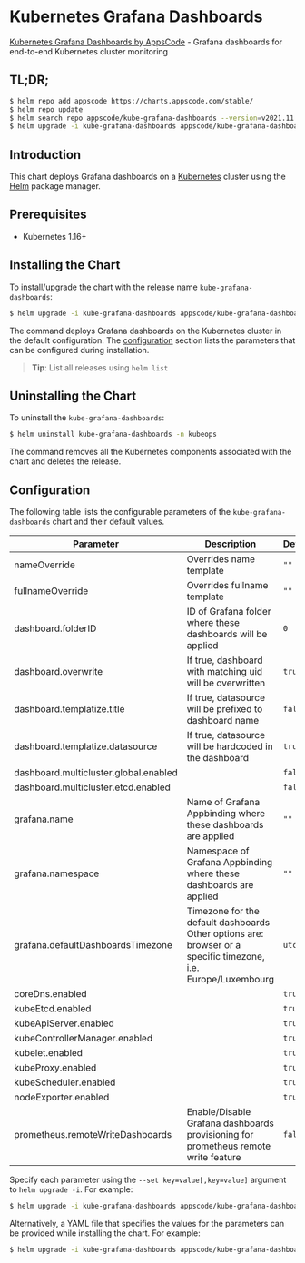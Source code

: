 # Kubernetes Grafana Dashboards

[Kubernetes Grafana Dashboards by AppsCode](https://github.com/open-viz/installer) - Grafana dashboards for end-to-end Kubernetes cluster monitoring

## TL;DR;

```bash
$ helm repo add appscode https://charts.appscode.com/stable/
$ helm repo update
$ helm search repo appscode/kube-grafana-dashboards --version=v2021.11.16
$ helm upgrade -i kube-grafana-dashboards appscode/kube-grafana-dashboards -n kubeops --create-namespace --version=v2021.11.16
```

## Introduction

This chart deploys Grafana dashboards on a [Kubernetes](http://kubernetes.io) cluster using the [Helm](https://helm.sh) package manager.

## Prerequisites

- Kubernetes 1.16+

## Installing the Chart

To install/upgrade the chart with the release name `kube-grafana-dashboards`:

```bash
$ helm upgrade -i kube-grafana-dashboards appscode/kube-grafana-dashboards -n kubeops --create-namespace --version=v2021.11.16
```

The command deploys Grafana dashboards on the Kubernetes cluster in the default configuration. The [configuration](#configuration) section lists the parameters that can be configured during installation.

> **Tip**: List all releases using `helm list`

## Uninstalling the Chart

To uninstall the `kube-grafana-dashboards`:

```bash
$ helm uninstall kube-grafana-dashboards -n kubeops
```

The command removes all the Kubernetes components associated with the chart and deletes the release.

## Configuration

The following table lists the configurable parameters of the `kube-grafana-dashboards` chart and their default values.

|               Parameter               |                                                  Description                                                  |      Default       |
|---------------------------------------|---------------------------------------------------------------------------------------------------------------|--------------------|
| nameOverride                          | Overrides name template                                                                                       | <code>""</code>    |
| fullnameOverride                      | Overrides fullname template                                                                                   | <code>""</code>    |
| dashboard.folderID                    | ID of Grafana folder where these dashboards will be applied                                                   | <code>0</code>     |
| dashboard.overwrite                   | If true, dashboard with matching uid will be overwritten                                                      | <code>true</code>  |
| dashboard.templatize.title            | If true, datasource will be prefixed to dashboard name                                                        | <code>false</code> |
| dashboard.templatize.datasource       | If true, datasource will be hardcoded in the dashboard                                                        | <code>true</code>  |
| dashboard.multicluster.global.enabled |                                                                                                               | <code>false</code> |
| dashboard.multicluster.etcd.enabled   |                                                                                                               | <code>false</code> |
| grafana.name                          | Name of Grafana Appbinding where these dashboards are applied                                                 | <code>""</code>    |
| grafana.namespace                     | Namespace of Grafana Appbinding where these dashboards are applied                                            | <code>""</code>    |
| grafana.defaultDashboardsTimezone     | Timezone for the default dashboards Other options are: browser or a specific timezone, i.e. Europe/Luxembourg | <code>utc</code>   |
| coreDns.enabled                       |                                                                                                               | <code>true</code>  |
| kubeEtcd.enabled                      |                                                                                                               | <code>true</code>  |
| kubeApiServer.enabled                 |                                                                                                               | <code>true</code>  |
| kubeControllerManager.enabled         |                                                                                                               | <code>true</code>  |
| kubelet.enabled                       |                                                                                                               | <code>true</code>  |
| kubeProxy.enabled                     |                                                                                                               | <code>true</code>  |
| kubeScheduler.enabled                 |                                                                                                               | <code>true</code>  |
| nodeExporter.enabled                  |                                                                                                               | <code>true</code>  |
| prometheus.remoteWriteDashboards      | Enable/Disable Grafana dashboards provisioning for prometheus remote write feature                            | <code>false</code> |


Specify each parameter using the `--set key=value[,key=value]` argument to `helm upgrade -i`. For example:

```bash
$ helm upgrade -i kube-grafana-dashboards appscode/kube-grafana-dashboards -n kubeops --create-namespace --version=v2021.11.16 --set dashboard.folderID=0
```

Alternatively, a YAML file that specifies the values for the parameters can be provided while
installing the chart. For example:

```bash
$ helm upgrade -i kube-grafana-dashboards appscode/kube-grafana-dashboards -n kubeops --create-namespace --version=v2021.11.16 --values values.yaml
```
